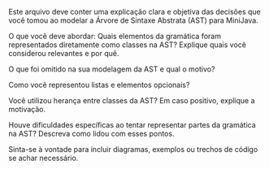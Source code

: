 Este arquivo deve conter uma explicação clara e objetiva das decisões que você tomou ao modelar a Árvore de Sintaxe Abstrata (AST) para MiniJava.

O que você deve abordar:
Quais elementos da gramática foram representados diretamente como classes na AST? Explique quais você considerou relevantes e por quê.

O que foi omitido na sua modelagem da AST e qual o motivo?

Como você representou listas e elementos opcionais?

Você utilizou herança entre classes da AST? Em caso positivo, explique a motivação.

Houve dificuldades específicas ao tentar representar partes da gramática na AST? Descreva como lidou com esses pontos.

Sinta-se à vontade para incluir diagramas, exemplos ou trechos de código se achar necessário.
